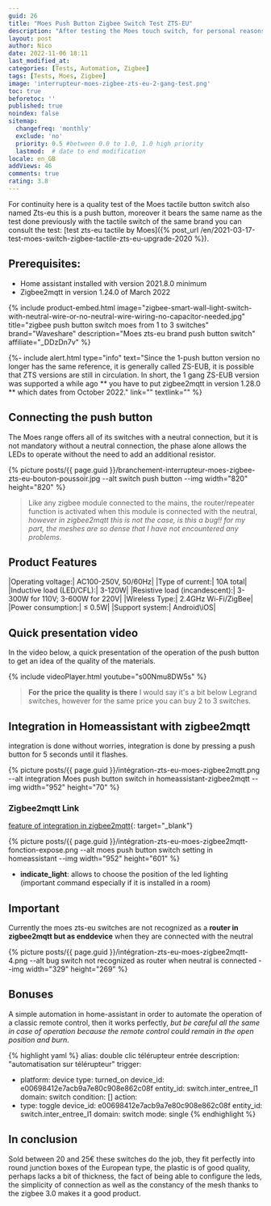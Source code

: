 ```yaml
---
guid: 26
title: "Moes Push Button Zigbee Switch Test ZTS-EU"
description: "After testing the Moes touch switch, for personal reasons I ordered the same push button"
layout: post
author: Nico
date: 2022-11-06 18:11
last_modified_at: 
categories: [Tests, Automation, Zigbee]
tags: [Tests, Moes, Zigbee]
image: 'interrupteur-moes-zigbee-zts-eu-2-gang-test.png'
toc: true
beforetoc: ''
published: true
noindex: false
sitemap:
  changefreq: 'monthly'
  exclude: 'no'
  priority: 0.5 #between 0.0 to 1.0, 1.0 high priority
  lastmod:  # date to end modification
locale: en_GB
addViews: 46
comments: true
rating: 3.8
---
```


For continuity here is a quality test of the Moes tactile button switch also named Zts-eu this is a push button, moreover it bears the same name as the test done previously with the tactile switch of the same brand you can consult the test: [test zts-eu tactile by Moes]({% post_url /en/2021-03-17-test-moes-switch-zigbee-tactile-zts-eu-upgrade-2020 %}).

## Prerequisites:

- Home assistant installed with version 2021.8.0 minimum
- Zigbee2mqtt in version 1.24.0 of March 2022

{% include product-embed.html image="zigbee-smart-wall-light-switch-with-neutral-wire-or-no-neutral-wire-wiring-no-capacitor-needed.jpg" title="zigbee push button switch moes from 1 to 3 switches" brand="Waveshare" description="Moes zts-eu brand push button switch" affiliate="_DDzDn7v" %}

{%- include alert.html type="info" text="Since the 1-push button version no longer has the same reference, it is generally called ZS-EUB, it is possible that ZTS versions are still in circulation. In short, the 1 gang ZS-EUB version was supported a while ago ** you have to put zigbee2mqtt in version 1.28.0 ** which dates from October 2022." link="" textlink="" %}

## Connecting the push button

The Moes range offers all of its switches with a neutral connection, but it is not mandatory without a neutral connection, the phase alone allows the LEDs to operate without the need to add an additional resistor.

{% picture posts/{{ page.guid }}/branchement-interrupteur-moes-zigbee-zts-eu-bouton-poussoir.jpg --alt switch push button --img width="820" height="820" %}

> Like any zigbee module connected to the mains, the router/repeater function is activated when this module is connected with the neutral, *however in zigbee2mqtt this is not the case, is this a bug!! for my part, the meshes are so dense that I have not encountered any problems.*

## Product Features

|Operating voltage:| AC100-250V, 50/60Hz|
|Type of current:| 10A total|
|Inductive load (LED/CFL):| 3-120W|
|Resistive load (incandescent):| 3-300W for 110V; 3-600W for 220V|
|Wireless Type:| 2.4GHz Wi-Fi/ZigBee|
|Power consumption:| ≤ 0.5W|
|Support system:| Android\iOS|

## Quick presentation video

In the video below, a quick presentation of the operation of the push button to get an idea of the quality of the materials.

{% include videoPlayer.html youtube="s00Nmu8DW5s" %}

> **For the price the quality is there** I would say it's a bit below Legrand switches, however for the same price you can buy 2 to 3 switches.

## Integration in Homeassistant with zigbee2mqtt

integration is done without worries, integration is done by pressing a push button for 5 seconds until it flashes.

{% picture posts/{{ page.guid }}/intégration-zts-eu-moes-zigbee2mqtt.png --alt integration Moes push button switch in homeassistant-zigbee2mqtt --img width="952" height="70" %}

### Zigbee2mqtt Link
[feature of integration in zigbee2mqtt](https://www.zigbee2mqtt.io/devices/ZTS-EU_2gang.html){: target="_blank"}

{% picture posts/{{ page.guid }}/intégration-zts-eu-moes-zigbee2mqtt-fonction-expose.png --alt moes push button switch setting in homeassistant --img width="952" height="601" %}

- **indicate_light**: allows to choose the position of the led lighting (important command especially if it is installed in a room)

## Important

Currently the moes zts-eu switches are not recognized as a **router in zigbee2mqtt but as enddevice** when they are connected with the neutral

{% picture posts/{{ page.guid }}/intégration-zts-eu-moes-zigbee2mqtt-4.png --alt bug switch not recognized as router when neutral is connected --img width="329" height="269" %}

## Bonuses

A simple automation in home-assistant in order to automate the operation of a classic remote control, then it works perfectly, *but be careful all the same in case of operation because the remote control could remain in the open position and burn.*

{% highlight yaml %}
alias: double clic télérupteur entrée
description: "automatisation sur télérupteur"
trigger:
  - platform: device
    type: turned_on
    device_id: e00698412e7acb9a7e80c908e862c08f
    entity_id: switch.inter_entree_l1
    domain: switch
condition: []
action:
  - type: toggle
    device_id: e00698412e7acb9a7e80c908e862c08f
    entity_id: switch.inter_entree_l1
    domain: switch
mode: single
{% endhighlight %}

## In conclusion

Sold between 20 and 25€ these switches do the job, they fit perfectly into round junction boxes of the European type, the plastic is of good quality, perhaps lacks a bit of thickness, the fact of being able to configure the leds, the simplicity of connection as well as the constancy of the mesh thanks to the zigbee 3.0 makes it a good product.







